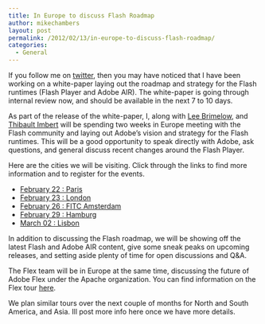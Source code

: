 ```yaml
---
title: In Europe to discuss Flash Roadmap
author: mikechambers
layout: post
permalink: /2012/02/13/in-europe-to-discuss-flash-roadmap/
categories:
  - General
---
```



If you follow me on [twitter][1], then you may have noticed that I have been working on a white-paper laying out the roadmap and strategy for the Flash runtimes (Flash Player and Adobe AIR). The white-paper is going through internal review now, and should be available in the next 7 to 10 days. 

As part of the release of the white-paper, I, along with [Lee Brimelow][2], and [Thibault Imbert][3] will be spending two weeks in Europe meeting with the Flash community and laying out Adobe&#8217;s vision and strategy for the Flash runtimes. This will be a good opportunity to speak directly with Adobe, ask questions, and general discuss recent changes around the Flash Player.

Here are the cities we will be visiting. Click through the links to find more information and to register for the events.

*   [February 22 : Paris][4]
*   [February 23 : London][5]
*   [February 26 : FITC Amsterdam][6]
*   [February 29 : Hamburg][7]
*   [March 02 : Lisbon][8]

In addition to discussing the Flash roadmap, we will be showing off the latest Flash and Adobe AIR content, give some sneak peaks on upcoming releases, and setting aside plenty of time for open discussions and Q&A.

The Flex team will be in Europe at the same time, discussing the future of Adobe Flex under the Apache organization. You can find information on the Flex tour [here][9].

We plan similar tours over the next couple of months for North and South America, and Asia. Ill post more info here once we have more details.

 [1]: http://www.twitter.com/mesh/
 [2]: http://www.leebrimelow.com/?p=3261
 [3]: http://www.bytearray.org/
 [4]: http://flashupdateparis.eventbrite.com/
 [5]: http://www.lfpug.com/23rd-february-2012-23022012/
 [6]: http://www.fitc.ca/events/presentations/presentation.cfm?event=125&presentation_id=1783
 [7]: http://www.flexughh.de/2012/01/18/future-of-flex-flash/
 [8]: http://augportugal.eventbrite.com/
 [9]: http://blogs.adobe.com/flex/2012/02/flex-user-group-2012-tour-european-dates.html